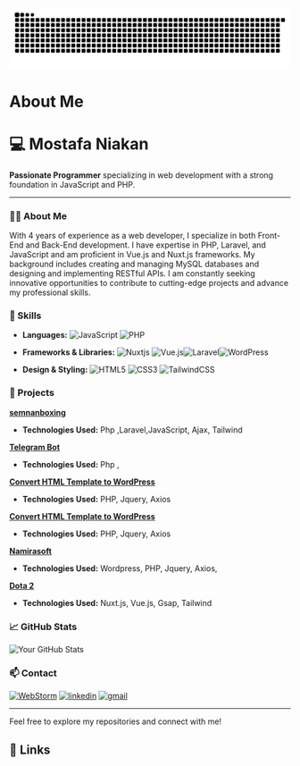 
![Logo](assets/image/git.svg)
# About Me

# 💻 Mostafa Niakan

**Passionate Programmer** specializing in web development with a strong foundation in JavaScript and PHP.

---

### 👨‍💻 About Me
With 4 years of experience as a web developer, I specialize in both Front-End and Back-End
development. I have expertise in PHP, Laravel, and JavaScript and am proficient in Vue.js and
Nuxt.js frameworks. My background includes creating and managing MySQL databases and
designing and implementing RESTful APIs. I am constantly seeking innovative opportunities to
contribute to cutting-edge projects and advance my professional skills.


### 🔧 Skills
- **Languages:** 
![JavaScript](https://img.shields.io/badge/javascript-%23323330.svg?style=for-the-badge&logo=javascript&logoColor=%23F7DF1E) ![PHP](https://img.shields.io/badge/php-%23777BB4.svg?style=for-the-badge&logo=php&logoColor=white)


- **Frameworks & Libraries:** 
![Nuxtjs](https://img.shields.io/badge/Nuxt-002E3B?style=for-the-badge&logo=nuxtdotjs&logoColor=#00DC82) ![Vue.js](https://img.shields.io/badge/vuejs-%2335495e.svg?style=for-the-badge&logo=vuedotjs&logoColor=%234FC08D)![Laravel](https://img.shields.io/badge/laravel-%23FF2D20.svg?style=for-the-badge&logo=laravel&logoColor=white)![WordPress](https://img.shields.io/badge/WordPress-%23117AC9.svg?style=for-the-badge&logo=WordPress&logoColor=white)


- **Design & Styling:** 
![HTML5](https://img.shields.io/badge/html5-%23E34F26.svg?style=for-the-badge&logo=html5&logoColor=white) ![CSS3](https://img.shields.io/badge/css3-%231572B6.svg?style=for-the-badge&logo=css3&logoColor=white) ![TailwindCSS](https://img.shields.io/badge/tailwindcss-%2338B2AC.svg?style=for-the-badge&logo=tailwind-css&logoColor=white)
### 🚀 Projects
 **[semnanboxing](https://semnanboxing.ir)**  
- **Technologies Used:** Php ,Laravel,JavaScript, Ajax, Tailwind


 **[Telegram Bot]()**  
- **Technologies Used:** Php ,

 **[Convert HTML Template to WordPress](https://github.com/mostafaniakan/wordpress_news_template)**
- **Technologies Used:** PHP, Jquery, Axios

 **[Convert HTML Template to WordPress](https://github.com/mostafaniakan/wordpress_news_template)**
- **Technologies Used:** PHP, Jquery, Axios

 **[Namirasoft](https://namirasoft.com/)**
- **Technologies Used:** Wordpress, PHP, Jquery, Axios, 

**[Dota 2](https://dota2-nuxt.netlify.app/)**
- **Technologies Used:** Nuxt.js, Vue.js, Gsap, Tailwind
### 📈 GitHub Stats
![Your GitHub Stats](https://github-readme-stats.vercel.app/api?username=mostafaniakan&show_icons=true&theme=radical)
### 📫 Contact
[![WebStorm](https://img.shields.io/badge/webstorm-143?style=for-the-badge&logo=webstorm&logoColor=white&color=black)](https://mostafank.ir/)
[![linkedin](https://img.shields.io/badge/linkedin-0A66C2?style=for-the-badge&logo=linkedin&logoColor=white)](www.linkedin.com/in/mostafaniakan)
[![gmail](https://img.shields.io/badge/gmail-D14836?style=for-the-badge&logo=gmail&logoColor=white)](mailto:mostafaniakan96@gmail.com)




---

Feel free to explore my repositories and connect with me!
## 🔗 Links


